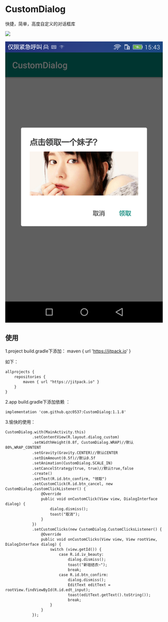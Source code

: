 # CustomDialog
快捷，简单，高度自定义的对话框库

[![](https://jitpack.io/v/qzc0537/CustomDialog.svg)](https://jitpack.io/#qzc0537/CustomDialog)

![新垣结衣](https://github.com/qzc0537/CustomDialog/blob/master/Screenshot_2019-01-02-15-43-27.png)


使用
--
1.project build.gradle下添加：
maven { url 'https://jitpack.io' }

如下：

```
allprojects {
    repositories {
        maven { url "https://jitpack.io" }
    }
}
```

2.app build.gradle下添加依赖 ：

```
implementation 'com.github.qzc0537:CustomDialog:1.1.8'
```

3.愉快的使用：
```
CustomDialog.with(MainActivity.this)
            .setContentView(R.layout.dialog_custom)
            .setWidthHeight(0.8f, CustomDialog.WRAP)//默认80%,WRAP_CONTENT
            .setGravity(Gravity.CENTER)//默认CENTER
            .setDimAmount(0.5f)//默认0.5f
            .setAnimation(CustomDialog.SCALE_IN)
            .setCancelStrategy(true, true)//默认true,false
            .create()
            .setText(R.id.btn_confirm, "领取")
            .setCustomClick(R.id.btn_cancel, new CustomDialog.CustomClickListener() {
                @Override
                public void onCustomClick(View view, DialogInterface dialog) {
                    dialog.dismiss();
                    toast("取消");
                }
            })
            .setCustomClicks(new CustomDialog.CustomClicksListener() {
                @Override
                public void onCustomClicks(View view, View rootView, DialogInterface dialog) {
                    switch (view.getId()) {
                        case R.id.iv_beauty:
                            dialog.dismiss();
                            toast("新垣结衣~");
                            break;
                        case R.id.btn_confirm:
                            dialog.dismiss();
                            EditText editText = rootView.findViewById(R.id.edt_input);
                            toast(editText.getText().toString());
                            break;
                    }
                }
            });
